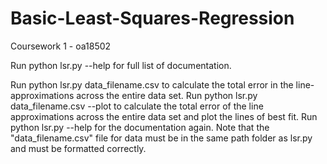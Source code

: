 # Basic-Least-Squares-Regression
Coursework 1 - oa18502

Run python lsr.py --help for full list of documentation. 

Run python lsr.py data_filename.csv to calculate the total error in the line-approximations across the entire data set. 
Run python lsr.py data_filename.csv --plot to calculate the total error of the line approximations across the entire data set and plot the lines of best fit. 
Run python lsr.py --help for the documentation again. 
Note that the "data_filename.csv" file for data must be in the same path folder as lsr.py and must be formatted correctly.
